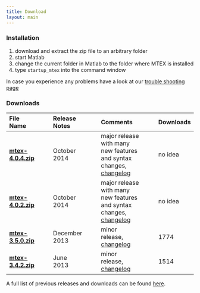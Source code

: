 ```yaml
---
title: Download
layout: main
---
```


### Installation ###

1. download and extract the zip file to an arbitrary folder
2. start Matlab
3. change the current folder in Matlab to the folder where MTEX is installed
4. type `startup_mtex` into the command window

In case you experience any problems have a look at our [trouble shooting page]()

### Downloads ###

File Name  |||  Release Notes||| Comments ||| Downloads
:-|-|-|:-|-|-|:-|-|-|-
[**mtex-4.0.4.zip**](https://github.com/mtex-toolbox/mtex/releases/download/mtex-4.0.4b/mtex-4.0.4.zip) ||| October 2014    ||| major release with many new features and syntax changes, [changelog](files/doc/changelog.html) ||| no idea
[**mtex-4.0.2.zip**](https://github.com/mtex-toolbox/mtex/releases/download/mtex-4.0.2/mtex-4.0.2.zip) ||| October 2014    ||| major release with many new features and syntax changes, [changelog](files/doc/changelog.html) ||| no idea
[**mtex-3.5.0.zip**](http://mtex.googlecode.com/files/mtex-3.5.0.zip) ||| December 2013   ||| minor release, [changelog]()||| 1774
[**mtex-3.4.2.zip**](http://mtex.googlecode.com/files/mtex-3.4.2.zip) ||| June 2013       ||| minor release, [changelog]()||| 1514

A full list of previous releases and downloads can be found [here](http://code.google.com/p/mtex/downloads/list).
